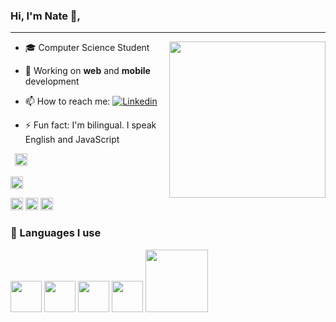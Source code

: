 ### Hi, I'm Nate 👋,

<hr/>

<div>

<img src='https://media.giphy.com/media/5rT8xqVLpB6S6Ej89o/giphy.gif' widht='40%' align='right' height='250px'>

- 🎓 Computer Science Student
- 🔭 Working on **web** and **mobile** development
- 📫 How to reach me: [![Linkedin](https://img.shields.io/badge/LinkedIn-0077B5?style=for-the-badge&logo=linkedin&logoColor=white)](https://www.linkedin.com/in/nathanaelahiagbedey/)

- ⚡ Fun fact: I'm bilingual. I speak English and JavaScript


</div>
<code> <img height='20'
src='https://img.shields.io/badge/React-20232A?style=for-the-badge&logo=react&logoColor=61DAFB' />
</code>

<code>
<img height='20' src='https://img.shields.io/badge/JavaScript-323330?style=for-the-badge&logo=javascript&logoColor=F7DF1E'/>

</code>
<img height='20' src='https://img.shields.io/badge/HTML5-E34F26?style=for-the-badge&logo=html5&logoColor=white'/>

<img height='20' src='https://img.shields.io/badge/CSS3-1572B6?style=for-the-badge&logo=css3&logoColor=white'/>

<img height='20' src='https://img.shields.io/badge/Java-ED8B00?style=for-the-badge&logo=java&logoColor=white'/>

</code>

### 🧠 Languages I use 

<div>
  <p>
<!-- js  -->
<img src="https://media3.giphy.com/media/ln7z2eWriiQAllfVcn/200w.webp" width="50">
<!-- REACT -->
<img src="https://i.giphy.com/media/eNAsjO55tPbgaor7ma/200w.webp" width="50">
<!-- VS CODE -->
<img src='https://media.giphy.com/media/l3vRfNA1p0rvhMSvS/giphy.gif' width='50'>
<img src="https://i.giphy.com/media/IdyAQJVN2kVPNUrojM/200.webp" width="50">
<img src="https://media.giphy.com/media/kH1DBkPNyZPOk0BxrM/giphy.gif" width="100">
  <p>
</div>
